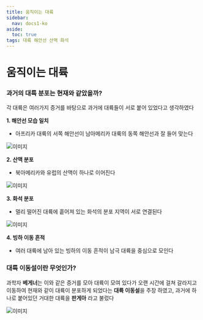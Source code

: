 ```yaml
---
title: 움직이는 대륙
sidebar:
  nav: docs1-ko
aside:
  toc: true
tags: 대륙 해안선 산맥 화석
---
```


# 움직이는 대륙

### 과거의 대륙 분포는 현재와 같았을까?

각 대륙은 여러가지 증거를 바탕으로 과거에 대륙들이 서로 붙어 있었다고 생각하였다


**1. 해안선 모습 일치**
- 아프리카 대륙의 서쪽 해안선이 남아메리카 대륙의 동쪽 해안선과 잘 들어 맞는다

![이미지](https://haeineda.github.io/img/ocean.png)

**2. 산맥 분포**
- 북아메리카와 유럽의 산맥이 하나로 이어진다

![이미지](https://haeineda.github.io/img/mountian.png)


**3. 화석 분포**
- 멀리 떨어진 대륙에 흩어져 있는 화석의 분포 지역이 서로 연결된다

![이미지](https://haeineda.github.io/img/danger.png)

**4. 빙하 이동 흔적**
- 여러 대륙에 남아 있는 빙하의 이동 흔적이 남극 대륙을 중심으로 모인다

### 대륙 이동설이란 무엇인가?

과학자 **베게너**는 이와 같은 증거를 모아 대륙이 모여 있다가 오랜 시간에 걸쳐 갈라지고 이동하여 현재와 같이 대륙이 분포하게 되었다는 **대륙 이동설**을 주장 하였고, 과거에 하나로 붙어있던 거대한 대륙을 **판게아** 라고 불렀다

![이미지](https://haeineda.github.io/img/world.png)


